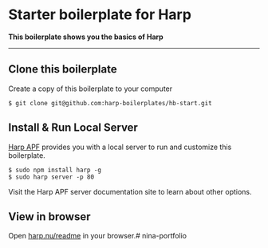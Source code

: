 # Starter boilerplate for Harp

__This boilerplate shows you the basics of Harp__

---

## Clone this boilerplate

Create a copy of this boilerplate to your computer

```
$ git clone git@github.com:harp-boilerplates/hb-start.git
```

## Install & Run Local Server

[Harp APF](http://github.com/sintaxi/harp) provides you with a local server to run and customize this boilerplate.

```
$ sudo npm install harp -g
$ sudo harp server -p 80
```

Visit the Harp APF server documentation site to learn about other options.

## View in browser

Open [harp.nu/readme](http://harp.nu/readme) in your browser.# nina-portfolio
